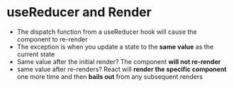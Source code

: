# useReducer and Render

- The dispatch function from a useReducer hook will cause the component to re-render
- The exception is when you update a state to the **same value** as the current state
- Same value after the initial render? The component **will not re-render**
- same value after re-renders? React will **render the specific component** one more time and then **bails out** from any subsequent renders
